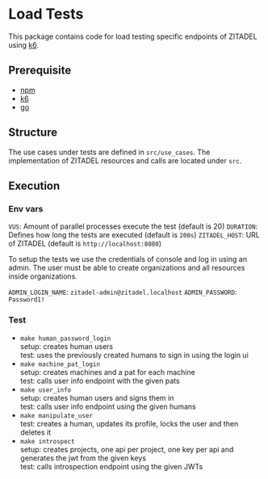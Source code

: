 # Load Tests

This package contains code for load testing specific endpoints of ZITADEL using [k6](https://k6.io).

## Prerequisite

* [npm](https://docs.npmjs.com/downloading-and-installing-node-js-and-npm)
* [k6](https://k6.io/docs/get-started/installation/)
* [go](https://go.dev/doc/install)

## Structure

The use cases under tests are defined in `src/use_cases`. The implementation of ZITADEL resources and calls are located under `src`.

## Execution

### Env vars

`VUS`: Amount of parallel processes execute the test (default is 20)
`DURATION`: Defines how long the tests are executed (default is `200s`)
`ZITADEL_HOST`: URL of ZITADEL (default is `http://localhost:8080`)

To setup the tests we use the credentials of console and log in using an admin. The user must be able to create organizations and all resources inside organizations.

`ADMIN_LOGIN_NAME`: `zitadel-admin@zitadel.localhost`
`ADMIN_PASSWORD`: `Password1!`

### Test

* `make human_password_login`  
  setup: creates human users  
  test: uses the previously created humans to sign in using the login ui
* `make machine_pat_login`  
  setup: creates machines and a pat for each machine  
  test: calls user info endpoint with the given pats
* `make user_info`  
  setup: creates human users and signs them in  
  test: calls user info endpoint using the given humans
* `make manipulate_user`  
  test: creates a human, updates its profile, locks the user and then deletes it 
* `make introspect`  
  setup: creates projects, one api per project, one key per api and generates the jwt from the given keys  
  test: calls introspection endpoint using the given JWTs